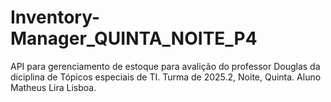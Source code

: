 # Inventory-Manager_QUINTA_NOITE_P4
API para gerenciamento de estoque para avalição do professor Douglas da diciplina de Tópicos especiais de TI. Turma de 2025.2, Noite, Quinta. Aluno Matheus Lira Lisboa.
